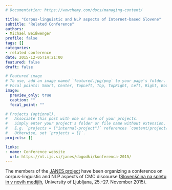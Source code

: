 ```yaml
---
# Documentation: https://wowchemy.com/docs/managing-content/

title: "Corpus-linguistic and NLP aspects of Internet-based Slovene"
subtitle: "Related Conference"
authors:
- Michael Beißwenger
profile: false
tags: []
categories:
- related conference
date: 2015-12-05T14:21:00
featured: false
draft: false

# Featured image
# To use, add an image named `featured.jpg/png` to your page's folder.
# Focal points: Smart, Center, TopLeft, Top, TopRight, Left, Right, BottomLeft, Bottom, BottomRight.
image:
  preview_only: true
  caption: ""
  focal_point: ""

# Projects (optional).
#   Associate this post with one or more of your projects.
#   Simply enter your project's folder or file name without extension.
#   E.g. `projects = ["internal-project"]` references `content/project/deep-learning/index.md`.
#   Otherwise, set `projects = []`.
projects: []

links:
- name: Conference website
  url: https://nl.ijs.si/janes/dogodki/konferenca-2015/
---
```


The members of the [JANES project](https://nl.ijs.si/janes) have been
organizing a conference on corpus-linguistic and NLP aspects of CMC discourse
([Slovenščina na spletu in v novih
medijih](https://nl.ijs.si/janes/dogodki/konferenca-2015/), University of
Ljubljana, 25.–27. November 2015).

